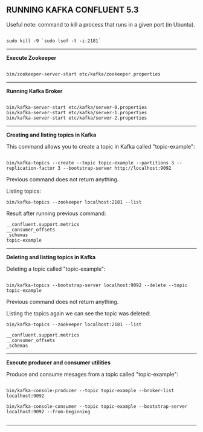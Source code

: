 RUNNING KAFKA CONFLUENT 5.3
---------------------------------------------------------------------


Useful note: 
command to kill a process that runs in a given port (in Ubuntu).

```

sudo kill -9 `sudo lsof -t -i:2181`

```

---------------------------------------------------------------------

**Execute Zookeeper**

```

bin/zookeeper-server-start etc/kafka/zookeeper.properties

```

---------------------------------------------------------------------

**Running Kafka Broker**


```

bin/kafka-server-start etc/kafka/server-0.properties
bin/kafka-server-start etc/kafka/server-1.properties
bin/kafka-server-start etc/kafka/server-2.properties

```

---------------------------------------------------------------------

**Creating and listing topics in Kafka**

This command allows you to create a topic in Kafka called "topic-example":

```

bin/kafka-topics --create --topic topic-example --partitions 3 --replication-factor 3 --bootstrap-server http://localhost:9092

```

Previous command does not return anything.

Listing topics:

```
bin/kafka-topics --zookeeper localhost:2181 --list

```

Result after running previous command:

```
__confluent.support.metrics
__consumer_offsets
_schemas
topic-example

```

---------------------------------------------------------------------


**Deleting and listing topics in Kafka**


Deleting a topic called "topic-example":
```

bin/kafka-topics --bootstrap-server localhost:9092 --delete --topic topic-example

```

Previous command does not return anything. 

Listing the topics again we can see the topic was deleted:

```
bin/kafka-topics --zookeeper localhost:2181 --list

__confluent.support.metrics
__consumer_offsets
_schemas

```

---------------------------------------------------------------------

**Execute producer and consumer utilities**

Produce and consume mesages from a topic called "topic-example":

```

bin/kafka-console-producer --topic topic-example --broker-list localhost:9092

bin/kafka-console-consumer --topic topic-example --bootstrap-server localhost:9092 --from-beginning


```

---------------------------------------------------------------------
